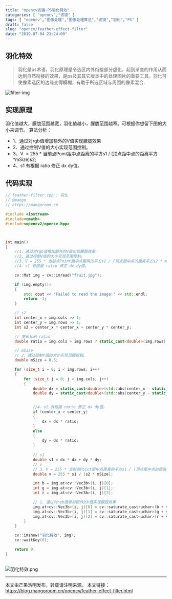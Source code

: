 ```yaml
---
title: "opencv滤镜-PS羽化特效"
categories: [ "opencv","滤镜" ]
tags: [ "opencv","图像处理","图像处理算法","滤镜","羽化","PS" ]
draft: false
slug: "opencv/feather-effect-filter"
date: "2019-07-04 23:24:00"
---
```


## 羽化特效

> 羽化是ps术语，羽化原理是令选区内外衔接部分虚化，起到渐变的作用从而达到自然衔接的效果，是ps及其其它版本中的处理图片的重要工具。羽化可使像素选区的边缘变得模糊，有助于所选区域与周围的像素混合.


![filter-img](https://mango-blog-1255355814.cos.ap-guangzhou.myqcloud.com//filter-image.jpeg)

## 实现原理

羽化值越大，朦胧范围越宽，羽化值越小，朦胧范围越窄。可根据你想留下图的大小来调节。
算法分析：
- 1、通过对rgb值增加额外的V值实现朦胧效果
- 2、通过控制V值的大小实现范围控制。
- 3、V  = 255 * 当前点Point距中点距离的平方s1 / (顶点距中点的距离平方 *mSize)s2;
- 4、s1 有根据 ratio 修正 dx dy值。


## 代码实现

```c++
// feather-filter.cpp : 羽化
// @mango
// https://mangoroom.cn

#include <iostream>
#include<cmath>
#include<opencv2/opencv.hpp>



int main()
{
	//1、通过对rgb值增加额外的V值实现朦胧效果
	//2、通过控制V值的大小实现范围控制。
	//3、V = 255 * 当前点Point距中点距离的平方s1 / (顶点距中点的距离平方s2 * mSize);
	//4、s1 有根据 ratio 修正 dx dy值。

	cv::Mat img = cv::imread("fruit.jpg");

	if (img.empty())
	{
		std::cout << "Failed to read the image!" << std::endl;
		return -1;
	}

	// s2
	int center_x = img.cols >> 1;
	int center_y = img.rows >> 1;
	int s2 = center_x * center_x + center_y * center_y;

	// 宽长比例 ratio
	double ratio = img.cols > img.rows ? static_cast<double>(img.rows) / img.cols : static_cast<double>(img.cols) / img.rows;

	// mSize
	// 2、通过控制V值的大小实现范围控制。
	double mSize = 0.5;

	for (size_t i = 0; i < img.rows; i++)
	{
		for (size_t j = 0; j < img.cols; j++)
		{
			double dx = static_cast<double>(std::abs(center_x - static_cast<int>(j)));
			double dy = static_cast<double>(std::abs(center_y - static_cast<int>(i)));


			//4、s1 有根据 ratio 修正 dx dy值。
			if (center_x > center_y)
			{
				dx = dx * ratio;
			}
			else
			{
				dy = dx * ratio;
			}
			
			// s1
			double s1 = dx * dx + dy * dy;
			// v
			// 3、V = 255 * 当前点Point距中点距离的平方s1 / (顶点距中点的距离平方s2 * mSize);
			double v = 255 * s1 / (s2 * mSize);

			int b = img.at<cv::Vec3b>(i, j)[0];
			int g = img.at<cv::Vec3b>(i, j)[1];
			int r = img.at<cv::Vec3b>(i, j)[2];

			// 1、通过对rgb值增加额外的V值实现朦胧效果
			img.at<cv::Vec3b>(i, j)[0] = cv::saturate_cast<uchar>(b + v);
			img.at<cv::Vec3b>(i, j)[1] = cv::saturate_cast<uchar>(g + v);
			img.at<cv::Vec3b>(i, j)[2] = cv::saturate_cast<uchar>(r + v);
		}
	}

	cv::imshow("羽化特效", img);
	cv::waitKey(0);

	return 0;
}



```

![羽化特效.png][1]

---

本文由芒果浩明发布，转载请注明来源。
本文链接：https://blog.mangoroom.cn/opencv/feather-effect-filter.html


  [1]: https://mangoroom.cn/usr/uploads/2019/07/2531801425.png